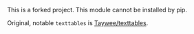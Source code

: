 This is a forked project.
This module cannot be installed by pip.

Original, notable `texttables` is [Taywee/texttables](https://github.com/Taywee/texttables).

